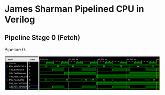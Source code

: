 # James Sharman Pipelined CPU in Verilog
## Pipeline Stage 0 (Fetch)
Pipeline 0.

![Simulation Waveform](https://raw.githubusercontent.com/m1geo/JamesSharmanPipelinedCPU/main/Verilog/Pipeline/Pipeline0/PipelineStage0_sim.png "Simulation Waveform")